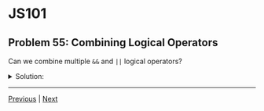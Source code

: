 # JS101
## Problem 55: Combining Logical Operators

Can we combine multiple `&&` and `||` logical operators?

<details>
<summary>Solution:</summary>

Yes we can: `'hi' && 'oops' || 0`.

You can chain as many logical operators as you need, and they will be evaluated based on precedence and associativity:

```js
// Multiple OR operators (left-to-right)
let result = false || 0 || 'hello' || 'world';  // 'hello'

// Multiple AND operators (left-to-right)
let result = 'a' && 'b' && 'c';  // 'c'

// Mixed (AND has higher precedence than OR)
let result = 'hi' && 'oops' || 0;  // 'oops'
// Evaluated as: ('hi' && 'oops') || 0 → 'oops' || 0 → 'oops'

let result = false || 'a' && 'b';  // 'b'
// Evaluated as: false || ('a' && 'b') → false || 'b' → 'b'
```

**Important precedence rule:** `&&` has higher precedence than `||`

```js
// Without parentheses
true || false && false  // true (same as: true || (false && false))

// With parentheses to change order
(true || false) && false  // false
```

**Best practice:** Use parentheses for clarity in complex expressions:
```js
// Less clear
let eligible = age >= 18 && isMember || hasPass && !isBanned;

// More clear
let eligible = (age >= 18 && isMember) || (hasPass && !isBanned);
```

</details>

---

[Previous](054.md) | [Next](056.md)

